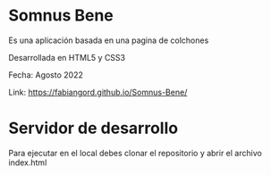 # Somnus Bene

Es una aplicación basada en una pagina de colchones

Desarrollada en HTML5 y CSS3

Fecha: Agosto 2022

Link: https://fabiangord.github.io/Somnus-Bene/

# Servidor de desarrollo

Para ejecutar en el local debes clonar el repositorio y abrir el archivo index.html
